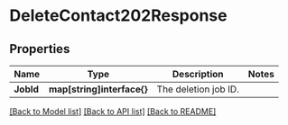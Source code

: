 # DeleteContact202Response

## Properties

Name | Type | Description | Notes
------------ | ------------- | ------------- | -------------
**JobId** | **map[string]interface{}** | The deletion job ID. |

[[Back to Model list]](../README.md#documentation-for-models) [[Back to API list]](../README.md#documentation-for-api-endpoints) [[Back to README]](../README.md)



